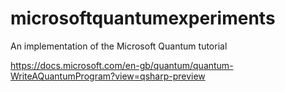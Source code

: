 # microsoftquantumexperiments
An implementation of the Microsoft Quantum tutorial

https://docs.microsoft.com/en-gb/quantum/quantum-WriteAQuantumProgram?view=qsharp-preview
